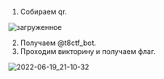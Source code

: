 1. Собираем qr. 

![загруженное](https://user-images.githubusercontent.com/91682600/174654352-4c11444f-7e88-4070-9352-38f5a3cc5cd9.jpeg)

2. Получаем @t8ctf_bot. 
3. Проходим викторину и получаем флаг.

![2022-06-19_21-10-32](https://user-images.githubusercontent.com/91682600/174654367-aea8693c-a7de-40b3-8942-29e6197fb37e.png)
